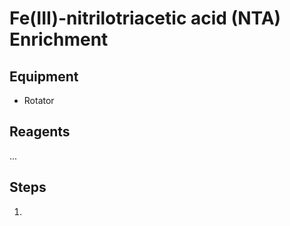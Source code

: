 # Fe(III)-nitrilotriacetic acid (NTA) Enrichment

## Equipment

* Rotator

## Reagents

...

## Steps

1. 
